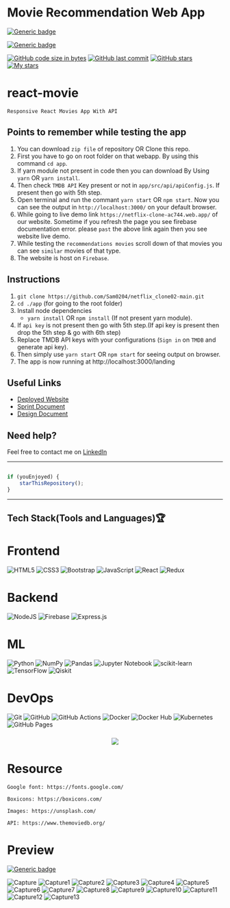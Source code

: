 # Movie Recommendation Web App

[![Generic badge](https://img.shields.io/badge/view-demo-blue?style=for-the-badge&label=View%20Demo%20Video)](https://www.youtube.com/watch?v=3lCWBglRtV8)

[![Generic badge](https://img.shields.io/badge/View%20Live-Demo-orange?style=for-the-badge&label=View%20Live%20WebApp)](https://netflix-clone-ac744.web.app/)

[![GitHub code size in bytes](https://img.shields.io/github/languages/code-size/Sam0204/netflix_clone02-main?logo=github&style=for-the-badge)](https://github.com/Sam0204/) 
[![GitHub last commit](https://img.shields.io/github/last-commit/Sam0204/netflix_clone02-main?style=for-the-badge&logo=git)](https://github.com/Sam0204) 
[![GitHub stars](https://img.shields.io/github/stars/Sam0204/netflix_clone02-main?style=for-the-badge)](https://github.com/Sam0204/netflix_clone02-main) 
[![My stars](https://img.shields.io/github/stars/Sam0204?affiliations=OWNER%2CCOLLABORATOR&style=for-the-badge&label=My%20stars)](https://github.com/Apurva-tech/unite/stargazers)



# react-movie

    Responsive React Movies App With API
    
## Points to remember while testing the app

1. You can download `zip file` of repository OR Clone this repo.
2. First you have to go on root folder on that webapp. By using this command `cd app`.
3. If yarn module not present in code then you can download By Using `yarn` OR `yarn install`.
4. Then check `TMDB API` Key present or not in `app/src/api/apiConfig.js`. If present then go with 5th step.
5. Open terminal and run the commant `yarn start` OR `npm start`. Now you can see the output in `http://localhost:3000/` on your default browser.
6. While going to live demo link `https://netflix-clone-ac744.web.app/` of our website. Sometime if you refresh the page you see firebase documentation error. please `past` the above link again then you see website live demo. 
7. While testing the `recommendations movies` scroll down of that movies you can see `similar` movies of that type. 
8. The website is host on `Firebase`.

## Instructions


1. `git clone https://github.com/Sam0204/netflix_clone02-main.git` 
2. `cd ./app` (for going to the root folder)
3. Install node dependencies 
   - `yarn install` OR `npm install` (If not present yarn module).
4. If `api key` is not present then go with 5th step.(If api key is present then drop the 5th step & go with 6th step) 
5. Replace TMDB API keys with your configurations (`Sign in` on `TMDB` and generate api key).
6. Then simply use `yarn start` OR `npm start` for seeing output on browser.
7. The app is now running at http://localhost:3000/landing 


## Useful Links

- [Deployed Website]()
- [Sprint Document]()
- [Design Document]()

## Need help?

Feel free to contact me on [LinkedIn]() 
 


-------

```javascript

if (youEnjoyed) {
    starThisRepository();
}

```

-----------

    
## Tech Stack(Tools and Languages)🏆

# Frontend                
![HTML5](https://img.shields.io/badge/html5-%23E34F26.svg?style=for-the-badge&logo=html5&logoColor=white)
![CSS3](https://img.shields.io/badge/css3-%231572B6.svg?style=for-the-badge&logo=css3&logoColor=white)
![Bootstrap](https://img.shields.io/badge/bootstrap-%23563D7C.svg?style=for-the-badge&logo=bootstrap&logoColor=white)
![JavaScript](https://img.shields.io/badge/javascript-%23323330.svg?style=for-the-badge&logo=javascript&logoColor=%23F7DF1E)
![React](https://img.shields.io/badge/react-%2320232a.svg?style=for-the-badge&logo=react&logoColor=%2361DAFB)
![Redux](https://img.shields.io/badge/redux-%23593d88.svg?style=for-the-badge&logo=redux&logoColor=white)

# Backend
![NodeJS](https://img.shields.io/badge/node.js-6DA55F?style=for-the-badge&logo=node.js&logoColor=white)
![Firebase](https://img.shields.io/badge/firebase-%23039BE5.svg?style=for-the-badge&logo=firebase&logoColor=white)
![Express.js](https://img.shields.io/badge/express.js-%23404d59.svg?style=for-the-badge&logo=express&logoColor=%2361DAFB)

# ML
![Python](https://img.shields.io/badge/python-3670A0?style=for-the-badge&logo=python&logoColor=ffdd54)
![NumPy](https://img.shields.io/badge/numpy-%23013243.svg?style=for-the-badge&logo=numpy&logoColor=white)
![Pandas](https://img.shields.io/badge/pandas-%23150458.svg?style=for-the-badge&logo=pandas&logoColor=white)
![Jupyter Notebook](https://img.shields.io/badge/jupyter-%23FA0F00.svg?style=for-the-badge&logo=jupyter&logoColor=white)
![scikit-learn](https://img.shields.io/badge/scikit--learn-%23F7931E.svg?style=for-the-badge&logo=scikit-learn&logoColor=white)
![TensorFlow](https://img.shields.io/badge/TensorFlow-%23FF6F00.svg?style=for-the-badge&logo=tensorflow&logoColor=white)
![Qiskit](https://img.shields.io/badge/Qiskit-6929c4?style=for-the-badge&logo=Qiskit&logoColor=white)

# DevOps
![Git](https://img.shields.io/badge/git-%23F05033.svg?style=for-the-badge&logo=git&logoColor=white)
![GitHub](https://img.shields.io/badge/github-%23121011.svg?style=for-the-badge&logo=github&logoColor=white)
![GitHub Actions](https://img.shields.io/badge/github%20actions-2088FF?style=for-the-badge&logo=githubactions&logoColor=white)
![Docker](https://img.shields.io/badge/docker-%230db7ed.svg?style=for-the-badge&logo=docker&logoColor=white)
![Docker Hub](https://img.shields.io/badge/docker%20hub-2496ED?style=for-the-badge&logo=docker&logoColor=white)
![Kubernetes](https://img.shields.io/badge/kubernetes-%23326ce5.svg?style=for-the-badge&logo=kubernetes&logoColor=white)
![GitHub Pages](https://img.shields.io/badge/GitHub-Pages-222222?style=for-the-badge&logo=github&logoColor=white)

<h3 align="center">
<img src="https://raw.githubusercontent.com/andreasbm/readme/master/assets/lines/colored.png">
</h3>


# Resource

    Google font: https://fonts.google.com/

    Boxicons: https://boxicons.com/

    Images: https://unsplash.com/

    API: https://www.themoviedb.org/

# Preview

[![Generic badge](https://img.shields.io/badge/view-demo-blue?style=for-the-badge&label=View%20Demo%20Video)](https://www.youtube.com/watch?v=3lCWBglRtV8) 

![Capture](https://user-images.githubusercontent.com/97906758/170831594-dcaa84aa-3c51-4548-afeb-5a96b0474a64.PNG)
![Capture1](https://user-images.githubusercontent.com/97906758/170831596-00b4a71e-a2d7-413d-bee8-a0a36c1a1b9f.PNG)
![Capture2](https://user-images.githubusercontent.com/97906758/170831599-2329b542-8509-474f-84d1-6e48f3f70389.PNG)
![Capture3](https://user-images.githubusercontent.com/97906758/170831601-1126ed23-d6f0-412d-a098-0065c8d1af58.PNG)
![Capture4](https://user-images.githubusercontent.com/97906758/170831603-f7af2615-86d9-476f-ac89-245ce22feb6b.PNG)
![Capture5](https://user-images.githubusercontent.com/97906758/170831607-1dc872ed-4854-4273-be1e-11ee74b3a398.PNG)
![Capture6](https://user-images.githubusercontent.com/97906758/170831611-387edea7-3fbc-4ceb-b52f-51ee3fb07686.PNG)
![Capture7](https://user-images.githubusercontent.com/97906758/170831614-83a98cbc-c6b0-43f4-9d5a-8f743e56053c.PNG)
![Capture8](https://user-images.githubusercontent.com/97906758/170831619-a313263e-3e1c-4f6f-8cf2-f33f26e41262.PNG)
![Capture9](https://user-images.githubusercontent.com/97906758/170831621-b350c18f-3f4d-4349-a9cf-c0a9cd595b58.PNG)
![Capture10](https://user-images.githubusercontent.com/97906758/170831627-0febc3df-baa0-4ee5-bd6f-f75f8733aa2f.PNG)
![Capture11](https://user-images.githubusercontent.com/97906758/170831630-81349d27-af8b-4971-98aa-831dd03e4b06.PNG)
![Capture12](https://user-images.githubusercontent.com/97906758/170831636-56b131af-27d9-4808-b1eb-03d816cd17c5.PNG)
![Capture13](https://user-images.githubusercontent.com/97906758/170831643-104eb8c7-848e-4c3c-8865-86da12d895a9.PNG)



